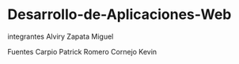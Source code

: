 # Desarrollo-de-Aplicaciones-Web
integrantes
Alviry Zapata Miguel</p>
Fuentes Carpio Patrick
Romero Cornejo Kevin
